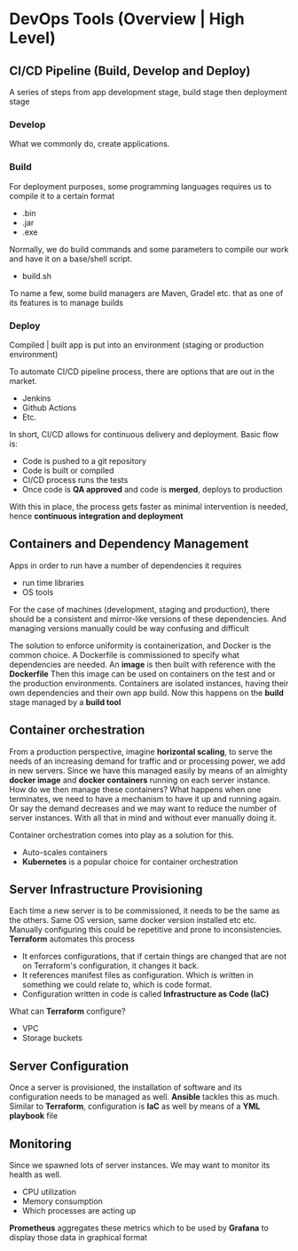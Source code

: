 # DevOps Tools (Overview | High Level)

## CI/CD Pipeline (Build, Develop and Deploy)
A series of steps from app development stage, build stage then deployment stage

### Develop
What we commonly do, create applications.

### Build
For deployment purposes, some programming languages requires us to compile it to a certain format
* .bin
* .jar
* .exe

Normally, we do build commands and some parameters to compile our work and have it on a base/shell script.
* build.sh

To name a few, some build managers are Maven, Gradel etc. that as one of its features is to manage builds

### Deploy
Compiled | built app is put into an environment (staging or production environment)

To automate CI/CD pipeline process, there are options that are out in the market.
* Jenkins
* Github Actions
* Etc.

In short, CI/CD allows for continuous delivery and deployment. Basic flow is:
* Code is pushed to a git repository
* Code is built or compiled
* CI/CD process runs the tests
* Once code is **QA approved** and code is **merged**, deploys to production

With this in place, the process gets faster as minimal intervention is needed, hence **continuous integration and deployment**

## Containers and Dependency Management
Apps in order to run have a number of dependencies it requires
* run time libraries
* OS tools

For the case of machines (development, staging and production), there should be a consistent and mirror-like versions of these dependencies.
And managing versions manually could be way confusing and difficult

The solution to enforce uniformity is containerization, and Docker is the common choice.
A Dockerfile is commissioned to specify what dependencies are needed.
An **image** is then built with reference with the **Dockerfile**
Then this image can be used on containers on the test and or the production environments.
Containers are isolated instances, having their own dependencies and their own app build.
Now this happens on the **build** stage managed by a **build tool**

## Container orchestration
From a production perspective, imagine **horizontal scaling**, to serve the needs of an increasing demand for traffic and or processing power, we add in new servers.
Since we have this managed easily by means of an almighty **docker image** and **docker containers** running on each server instance. How do we then manage these containers?
What happens when one terminates, we need to have a mechanism to have it up and running again.
Or say the demand decreases and we may want to reduce the number of server instances.
With all that in mind and without ever manually doing it.

Container orchestration comes into play as a solution for this.
* Auto-scales containers
* **Kubernetes** is a popular choice for container orchestration

## Server Infrastructure Provisioning
Each time a new server is to be commissioned, it needs to be the same as the others.
Same OS version, same docker version installed etc etc.
Manually configuring this could be repetitive and prone to inconsistencies.
**Terraform** automates this process
* It enforces configurations, that if certain things are changed that are not on Terraform's configuration, it changes it back.
* It references manifest files as configuration. Which is written in something we could relate to, which is code format.
* Configuration written in code is called **Infrastructure as Code (IaC)**

What can **Terraform** configure?
* VPC
* Storage buckets

## Server Configuration
Once a server is provisioned, the installation of software and its configuration needs to be managed as well.
**Ansible** tackles this as much.
Similar to **Terraform**, configuration is **IaC** as well by means of a **YML playbook** file

## Monitoring
Since we spawned lots of server instances. We may want to monitor its health as well.
* CPU utilization
* Memory consumption
* Which processes are acting up

**Prometheus** aggregates these metrics which to be used by **Grafana** to display those data in graphical format
